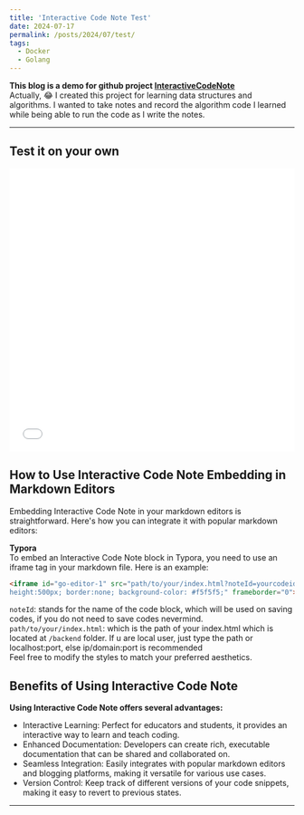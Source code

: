 ```yaml
---
title: 'Interactive Code Note Test'
date: 2024-07-17
permalink: /posts/2024/07/test/
tags:
  - Docker 
  - Golang
---
```

**This blog is a demo for github project [InteractiveCodeNote](https://github.com/zhuchangyi/InteractiveCodeNote)**  
Actually, 😂 I created this project for learning data structures and algorithms. I wanted to take notes and record the algorithm code I learned while being able to run the code as I write the notes.

---
## Test it on your own
<iframe id="go-editor-1" src="/assets/go-editors.html?noteId=Test" style="width:100%; height:500px; border:none;" frameborder="0"></iframe>

## How to Use Interactive Code Note Embedding in Markdown Editors
Embedding Interactive Code Note in your markdown editors is straightforward. Here's how you can integrate it with popular markdown editors:

**Typora**  
To embed an Interactive Code Note block in Typora, you need to use an iframe tag in your markdown file. Here is an example:
```html
<iframe id="go-editor-1" src="path/to/your/index.html?noteId=yourcodeid" style="width:100%;         
height:500px; border:none; background-color: #f5f5f5;" frameborder="0"></iframe>
```
`noteId`: stands for the name of the code block, which will be used on saving  codes, if you do not need to save codes nevermind.  
`path/to/your/index.html`: which is the path of your index.html which is located at `/backend` folder.
If u are local user, just type the path or localhost:port, else ip/domain:port is recommended  
Feel free to modify the styles to match your preferred aesthetics.  
 
## Benefits of Using Interactive Code Note
**Using Interactive Code Note offers several advantages:**

- Interactive Learning: Perfect for educators and students, it provides an interactive way to learn and teach coding.
- Enhanced Documentation: Developers can create rich, executable documentation that can be shared and collaborated on.
- Seamless Integration: Easily integrates with popular markdown editors and blogging platforms, making it versatile for various use cases.
- Version Control: Keep track of different versions of your code snippets, making it easy to revert to previous states.  

------